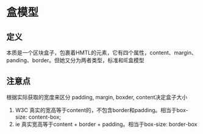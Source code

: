 <!--
 * @Descriptios  : 
 * @Author       : maps131_liaoxing
 * @Date         : 2021-06-24 21:40:24
 * @LastEditors  : maps131_liaoxing
 * @LastEditTime : 2021-06-24 22:10:52
 * @FilePath     : \进击的面试\盒模型.md
-->
# 盒模型

## 定义
本质是一个区块盒子，包裹着HMTL的元素，它有四个属性，content、margin、panding、border。但她又分为两者类型，标准和IE盒模型

## 注意点
根据实际获取的宽度来区分
padding, margin, boxder, content决定盒子大小
1. W3C 
  真实的宽高等于content的，不包含border和padding。相当于box-size: content-box;
2. ie
  真实宽高等于content + border + padding。相当于box-size: border-box


